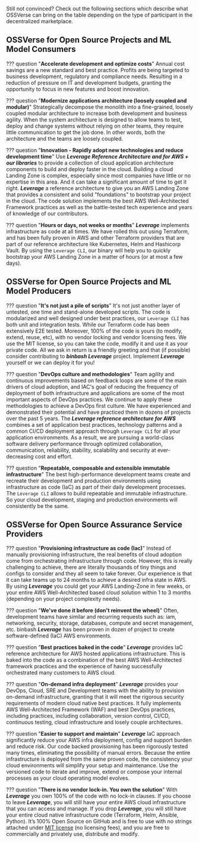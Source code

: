 Still not convinced? Check out the following sections which describe what OSSVerse can bring on the table depending on the type of participant in the decentralized marketplace.

## OSSVerse for Open Source Projects and ML Model Consumers

??? question "**Accelerate development and optimize costs**"
    Annual cost savings are a new standard and best practice. Profits are being targeted to business development,
    regulatory and compliance needs. Resulting in a reduction of pressure on IT and development budgets, granting
    the opportunity to focus in new features and boost innovation.

??? question "**Modernize applications architecture (loosely coupled and modular)**"
    Strategically decompose the monolith into a fine-grained, loosely coupled modular architecture to increase both 
    development and business agility. When the system architecture is designed to allow teams to test, deploy and
    change systems without relying on other teams, they require little communication to get the job done. 
    In other words, both the architecture and the teams are loosely coupled.

??? question "**Innovation - Rapidly adopt new technologies and reduce development time**"
    Use ***Leverage Reference Architecture and for AWS + our libraries*** to provide a collection of cloud application
    architecture components to build and deploy faster in the cloud. Building a cloud Landing Zone is complex, 
    especially since most companies have little or no expertise in this area. And it can take a significant amount 
    of time to get it right. ***Leverage*** a reference architecture to give you an AWS Landing Zone that provides a 
    consistent and solid "foundations" to bootstrap your project in the cloud. The code solution implements the best 
    AWS Well-Architected Framework practices as well as the battle-tested tech experience and years of knowledge of
    our contributors.

??? question "**Hours or days, not weeks or months**"
    ***Leverage*** implements infrastructure as code at all times. We have rolled this out using Terraform, and has been
    fully proven in AWS and other Terraform providers that are part of our reference architecture like Kubernetes,
    Helm and Hashicorp Vault. By using the `Leverage CLI`, our binary will help you to quickly bootstrap your AWS
    Landing Zone in a matter of hours (or at most a few days).

## OSSVerse for Open Source Projects and ML Model Producers

??? question "**It's not just a pile of scripts**"
    It's not just another layer of untested, one time and stand-alone developed scripts. The code is modularized
    and well designed under best practices, our `Leverage CLI` has both unit and integration tests. While our
    Terraform code has been extensively E2E tested. Moreover, 100% of the code is yours (to modify, extend,
    reuse, etc), with no vendor locking and vendor licensing fees. We use the MIT license, so you can take the
    code, modify it and use it as your private code. All we ask in return is a friendly greeting and that
    (if possible) consider contributing to ***binbash Leverage*** project. Implement ***Leverage*** yourself or we 
    can deploy it for you!

??? question "**DevOps culture and methodologies**"
    Team agility and continuous improvements based on feedback loops are some of the main drivers of cloud adoption,
    and IAC's goal of reducing the frequency of deployment of both infrastructure and applications are some of the
    most important aspects of DevOps practices. We continue to apply these methodologies to achieve a DevOps first
    culture. We have experienced and demonstrated their potential and have practiced them in dozens of projects over
    the past 5 years. The ***Leverage reference architecture for AWS*** combines a set of application best practices,
    technology patterns and a common CI/CD deployment approach through `Leverage CLI` for all your application
    environments. As a result, we are pursuing a world-class software delivery performance through optimized
    collaboration, communication, reliability, stability, scalability and security at ever-decreasing cost and effort.

??? question "**Repeatable, composable and extensible immutable infrastructure**"
    The best high-performance development teams create and recreate their development and production environments
    using infrastructure as code (IaC) as part of their daily development processes.
    The `Leverage CLI` allows to build repeatable and immutable infrastructure. So your cloud development, staging and
    production environments will consistently be the same.

## OSSVerse for Open Source Assurance Service Providers

??? question "**Provisioning infrastructure as code (Iac)**"
    Instead of manually provisioning infrastructure, the real benefits of cloud adoption come from orchestrating
    infrastructure through code. However, this is really challenging to achieve, there are literally thousands of
    tiny things and configs to consider and they all seem to take forever. Our experience is that it can take teams
    up to 24 months to achieve a desired infra state in AWS.
    By using ***Leverage*** you could get your AWS Landing-Zone in few weeks, or your entire
    AWS Well-Architected based cloud solution within 1 to 3 months (depending on your project complexity needs).

??? question "**We've done it before (don't reinvent the wheel)**"
    Often, development teams have similar and recurring requests such as: iam, networking, security, storage, 
    databases, compute and secret management, etc. binbash ***Leverage*** has been proven in dozen of project to create
    software-defined (IaC) AWS environments.

??? question "**Best practices baked in the code**"
    ***Leverage*** provides IaC reference architecture for AWS hosted applications infrastructure. This is baked into the
    code as a combination of the best AWS Well-Architected framework practices and the experience of having
    successfully orchestrated many customers to AWS cloud.

??? question "**On-demand infra deployment**"
    ***Leverage*** provides your DevOps, Cloud, SRE and Development teams with the ability to provision on-demand
    infrastructure, granting that it will meet the rigorous security requirements of modern cloud native best practices. 
    It fully implements AWS Well-Architected Framework (WAF) and best DevOps practices, including practices, including
    collaboration, version control, CI/CD, continuous testing, cloud infrastructure and losely couple architectures.

??? question "**Easier to support and maintain**"
    ***Leverage*** IaC approach significantly reduce your AWS infra deployment, config and support burden and reduce risk. 
    Our code backed provisioning has been rigorously tested many times, eliminating the possibility of manual errors. 
    Because the entire infrastructure is deployed from the same proven code, the consistency your cloud environments
    will simplify your setup and maintenance. Use the versioned code to iterate and improve, extend or compose your
    internal processes as your cloud operating model evolves.

??? question "**There is no vendor lock-in. You own the solution**"
    With ***Leverage*** you own 100% of the code with no lock-in clauses. If you choose to leave ***Leverage***, you will still 
    have your entire AWS cloud infrastructure that you can access and manage. If you drop ***Leverage***, you will still
    have your entire cloud native infrastructure code (Terraform, Helm, Ansible, Python). It’s 100% Open Source
    on GitHub and is free to use with no strings attached under [MIT license](https://choosealicense.com/licenses/) 
    (no licensing fees), and you are free to commercially and privately use, distribute and modify.


